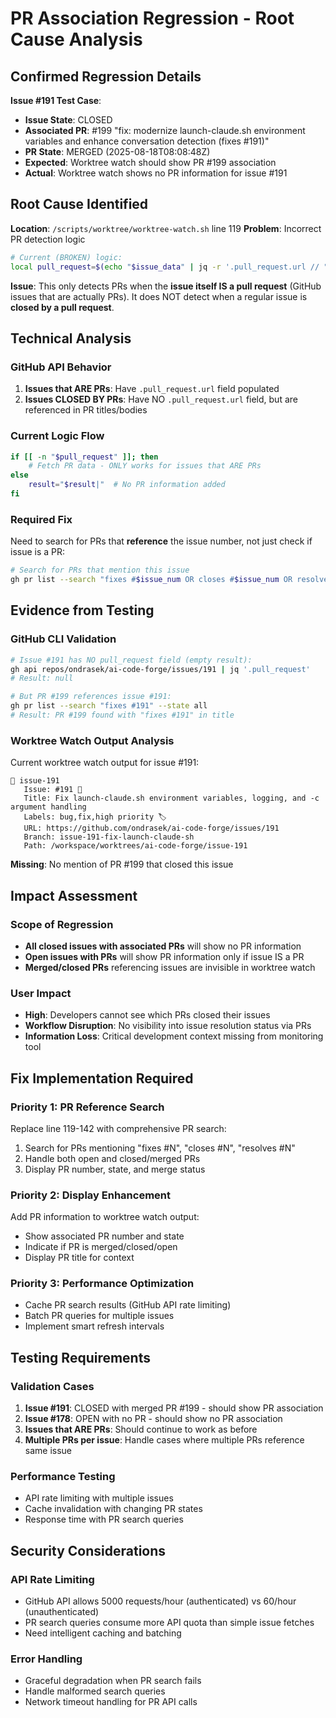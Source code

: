 # PR Association Regression - Root Cause Analysis

## Confirmed Regression Details

**Issue #191 Test Case**:
- **Issue State**: CLOSED 
- **Associated PR**: #199 "fix: modernize launch-claude.sh environment variables and enhance conversation detection (fixes #191)"
- **PR State**: MERGED (2025-08-18T08:08:48Z)
- **Expected**: Worktree watch should show PR #199 association
- **Actual**: Worktree watch shows no PR information for issue #191

## Root Cause Identified

**Location**: `/scripts/worktree/worktree-watch.sh` line 119
**Problem**: Incorrect PR detection logic

```bash
# Current (BROKEN) logic:
local pull_request=$(echo "$issue_data" | jq -r '.pull_request.url // ""' 2>/dev/null)
```

**Issue**: This only detects PRs when the **issue itself IS a pull request** (GitHub issues that are actually PRs). It does NOT detect when a regular issue is **closed by a pull request**.

## Technical Analysis

### GitHub API Behavior
1. **Issues that ARE PRs**: Have `.pull_request.url` field populated
2. **Issues CLOSED BY PRs**: Have NO `.pull_request.url` field, but are referenced in PR titles/bodies

### Current Logic Flow
```bash
if [[ -n "$pull_request" ]]; then
    # Fetch PR data - ONLY works for issues that ARE PRs
else
    result="$result|"  # No PR information added
fi
```

### Required Fix
Need to search for PRs that **reference** the issue number, not just check if issue is a PR:

```bash
# Search for PRs that mention this issue
gh pr list --search "fixes #$issue_num OR closes #$issue_num OR resolves #$issue_num" --state all
```

## Evidence from Testing

### GitHub CLI Validation
```bash
# Issue #191 has NO pull_request field (empty result):
gh api repos/ondrasek/ai-code-forge/issues/191 | jq '.pull_request'
# Result: null

# But PR #199 references issue #191:
gh pr list --search "fixes #191" --state all
# Result: PR #199 found with "fixes #191" in title
```

### Worktree Watch Output Analysis
Current worktree watch output for issue #191:
```
📁 issue-191
   Issue: #191 🔴
   Title: Fix launch-claude.sh environment variables, logging, and -c argument handling
   Labels: bug,fix,high priority 🏷️
   URL: https://github.com/ondrasek/ai-code-forge/issues/191
   Branch: issue-191-fix-launch-claude-sh
   Path: /workspace/worktrees/ai-code-forge/issue-191
```

**Missing**: No mention of PR #199 that closed this issue

## Impact Assessment

### Scope of Regression
- **All closed issues with associated PRs** will show no PR information
- **Open issues with PRs** will show PR information only if issue IS a PR
- **Merged/closed PRs** referencing issues are invisible in worktree watch

### User Impact  
- **High**: Developers cannot see which PRs closed their issues
- **Workflow Disruption**: No visibility into issue resolution status via PRs
- **Information Loss**: Critical development context missing from monitoring tool

## Fix Implementation Required

### Priority 1: PR Reference Search
Replace line 119-142 with comprehensive PR search:
1. Search for PRs mentioning "fixes #N", "closes #N", "resolves #N"
2. Handle both open and closed/merged PRs
3. Display PR number, state, and merge status

### Priority 2: Display Enhancement
Add PR information to worktree watch output:
- Show associated PR number and state
- Indicate if PR is merged/closed/open
- Display PR title for context

### Priority 3: Performance Optimization
- Cache PR search results (GitHub API rate limiting)
- Batch PR queries for multiple issues
- Implement smart refresh intervals

## Testing Requirements

### Validation Cases
1. **Issue #191**: CLOSED with merged PR #199 - should show PR association
2. **Issue #178**: OPEN with no PR - should show no PR association  
3. **Issues that ARE PRs**: Should continue to work as before
4. **Multiple PRs per issue**: Handle cases where multiple PRs reference same issue

### Performance Testing
- API rate limiting with multiple issues
- Cache invalidation with changing PR states
- Response time with PR search queries

## Security Considerations

### API Rate Limiting
- GitHub API allows 5000 requests/hour (authenticated) vs 60/hour (unauthenticated)
- PR search queries consume more API quota than simple issue fetches
- Need intelligent caching and batching

### Error Handling
- Graceful degradation when PR search fails
- Handle malformed search queries
- Network timeout handling for PR API calls